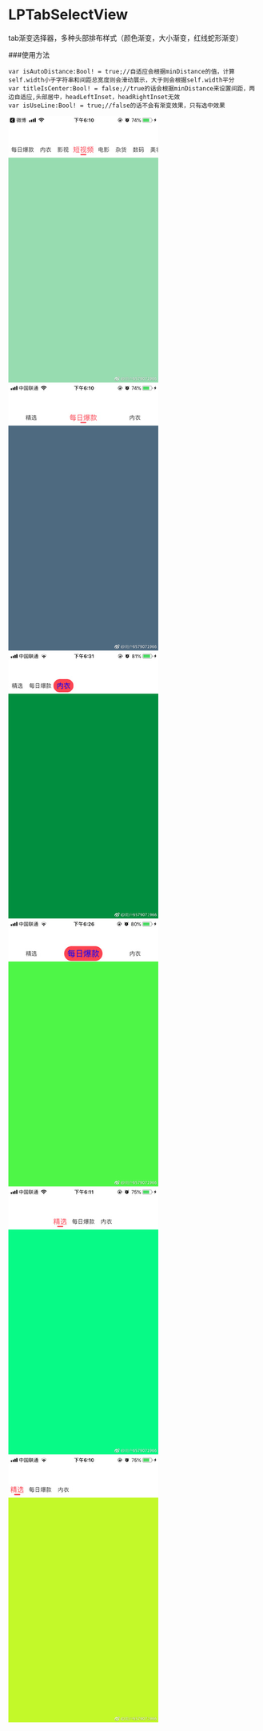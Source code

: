 # LPTabSelectView
tab渐变选择器，多种头部排布样式（颜色渐变，大小渐变，红线蛇形渐变）

###使用方法
```objc
var isAutoDistance:Bool! = true;//自适应会根据minDistance的值，计算self.width小于字符串和间距总宽度则会滑动展示，大于则会根据self.width平分
var titleIsCenter:Bool! = false;//true的话会根据minDistance来设置间距，两边自适应,头部居中，headLeftInset，headRightInset无效
var isUseLine:Bool! = true;//false的话不会有渐变效果，只有选中效果
```
![image](https://github.com/lupeng123/LPImgUrlStore/blob/master/img/1.jpg?raw=true)
![image](https://github.com/lupeng123/LPImgUrlStore/blob/master/img/2.jpg?raw=true)
![image](https://github.com/lupeng123/LPImgUrlStore/blob/master/img/3.jpg?raw=true)
![image](https://github.com/lupeng123/LPImgUrlStore/blob/master/img/4.jpg?raw=true)
![image](https://github.com/lupeng123/LPImgUrlStore/blob/master/img/5.jpg?raw=true)
![image](https://github.com/lupeng123/LPImgUrlStore/blob/master/img/6.jpg?raw=true)
